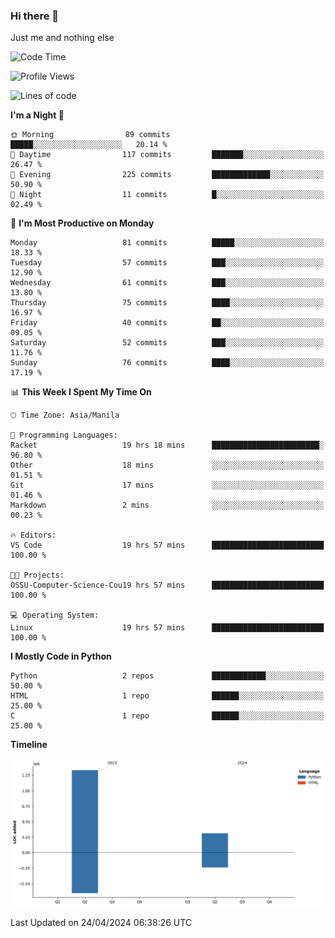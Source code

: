 ### Hi there 👋

Just me and nothing else


<!--START_SECTION:waka-->
![Code Time](http://img.shields.io/badge/Code%20Time-160%20hrs%203%20mins-blue)

![Profile Views](http://img.shields.io/badge/Profile%20Views-18-blue)

![Lines of code](https://img.shields.io/badge/From%20Hello%20World%20I%27ve%20Written-1.6%20million%20lines%20of%20code-blue)

**I'm a Night 🦉** 

```text
🌞 Morning                89 commits          █████░░░░░░░░░░░░░░░░░░░░   20.14 % 
🌆 Daytime                117 commits         ███████░░░░░░░░░░░░░░░░░░   26.47 % 
🌃 Evening                225 commits         █████████████░░░░░░░░░░░░   50.90 % 
🌙 Night                  11 commits          █░░░░░░░░░░░░░░░░░░░░░░░░   02.49 % 
```
📅 **I'm Most Productive on Monday** 

```text
Monday                   81 commits          █████░░░░░░░░░░░░░░░░░░░░   18.33 % 
Tuesday                  57 commits          ███░░░░░░░░░░░░░░░░░░░░░░   12.90 % 
Wednesday                61 commits          ███░░░░░░░░░░░░░░░░░░░░░░   13.80 % 
Thursday                 75 commits          ████░░░░░░░░░░░░░░░░░░░░░   16.97 % 
Friday                   40 commits          ██░░░░░░░░░░░░░░░░░░░░░░░   09.05 % 
Saturday                 52 commits          ███░░░░░░░░░░░░░░░░░░░░░░   11.76 % 
Sunday                   76 commits          ████░░░░░░░░░░░░░░░░░░░░░   17.19 % 
```


📊 **This Week I Spent My Time On** 

```text
🕑︎ Time Zone: Asia/Manila

💬 Programming Languages: 
Racket                   19 hrs 18 mins      ████████████████████████░   96.80 % 
Other                    18 mins             ░░░░░░░░░░░░░░░░░░░░░░░░░   01.51 % 
Git                      17 mins             ░░░░░░░░░░░░░░░░░░░░░░░░░   01.46 % 
Markdown                 2 mins              ░░░░░░░░░░░░░░░░░░░░░░░░░   00.23 % 

🔥 Editors: 
VS Code                  19 hrs 57 mins      █████████████████████████   100.00 % 

🐱‍💻 Projects: 
OSSU-Computer-Science-Cou19 hrs 57 mins      █████████████████████████   100.00 % 

💻 Operating System: 
Linux                    19 hrs 57 mins      █████████████████████████   100.00 % 
```

**I Mostly Code in Python** 

```text
Python                   2 repos             ████████████░░░░░░░░░░░░░   50.00 % 
HTML                     1 repo              ██████░░░░░░░░░░░░░░░░░░░   25.00 % 
C                        1 repo              ██████░░░░░░░░░░░░░░░░░░░   25.00 % 
```



**Timeline**

![Lines of Code chart](https://raw.githubusercontent.com/brutist/brutist/main/assets/bar_graph.png)


 Last Updated on 24/04/2024 06:38:26 UTC
<!--END_SECTION:waka-->
